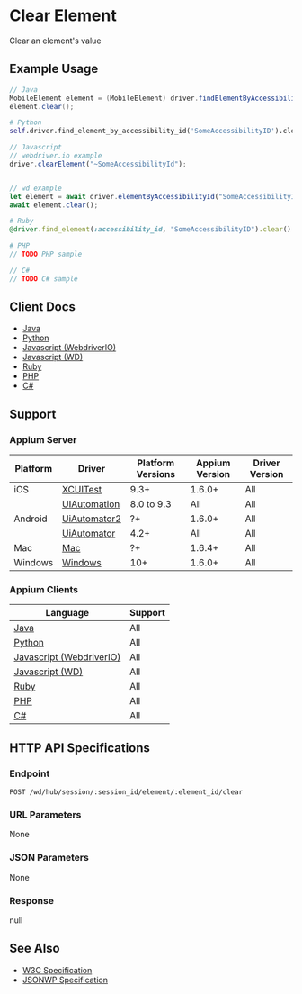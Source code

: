 # Clear Element

Clear an element's value
## Example Usage

```java
// Java
MobileElement element = (MobileElement) driver.findElementByAccessibilityId("SomeAccessibilityID");
element.clear();

```

```python
# Python
self.driver.find_element_by_accessibility_id('SomeAccessibilityID').clear()

```

```javascript
// Javascript
// webdriver.io example
driver.clearElement("~SomeAccessibilityId");


// wd example
let element = await driver.elementByAccessibilityId("SomeAccessibilityID");
await element.clear();

```

```ruby
# Ruby
@driver.find_element(:accessibility_id, "SomeAccessibilityID").clear()

```

```php
# PHP
// TODO PHP sample

```

```csharp
// C#
// TODO C# sample

```



## Client Docs

 * [Java](https://seleniumhq.github.io/selenium/docs/api/java/org/openqa/selenium/WebElement.html#clear--) 
 * [Python](http://selenium-python.readthedocs.io/api.html#selenium.webdriver.remote.webelement.WebElement.clear) 
 * [Javascript (WebdriverIO)](http://webdriver.io/api/action/clearElement.html) 
 * [Javascript (WD)](https://github.com/admc/wd/blob/master/lib/commands.js#L1780) 
 * [Ruby](http://www.rubydoc.info/gems/selenium-webdriver/Selenium/WebDriver/Element:clear) 
 * [PHP](https://github.com/appium/php-client/) 
 * [C#](https://github.com/appium/appium-dotnet-driver/) 

## Support

### Appium Server

|Platform|Driver|Platform Versions|Appium Version|Driver Version|
|--------|----------------|------|--------------|--------------|
| iOS | [XCUITest](/docs/en/drivers/ios-xcuitest.md) | 9.3+ | 1.6.0+ | All |
|  | [UIAutomation](/docs/en/drivers/ios-uiautomation.md) | 8.0 to 9.3 | All | All |
| Android | [UiAutomator2](/docs/en/drivers/android-uiautomator2.md) | ?+ | 1.6.0+ | All |
|  | [UiAutomator](/docs/en/drivers/android-uiautomator.md) | 4.2+ | All | All |
| Mac | [Mac](/docs/en/drivers/mac.md) | ?+ | 1.6.4+ | All |
| Windows | [Windows](/docs/en/drivers/windows.md) | 10+ | 1.6.0+ | All |

### Appium Clients 

|Language|Support|
|--------|-------|
|[Java](https://github.com/appium/java-client/releases/latest)| All |
|[Python](https://github.com/appium/python-client/releases/latest)| All |
|[Javascript (WebdriverIO)](http://webdriver.io/index.html)| All |
|[Javascript (WD)](https://github.com/admc/wd/releases/latest)| All |
|[Ruby](https://github.com/appium/ruby_lib/releases/latest)| All |
|[PHP](https://github.com/appium/php-client/releases/latest)| All |
|[C#](https://github.com/appium/appium-dotnet-driver/releases/latest)| All |

## HTTP API Specifications

### Endpoint

`POST /wd/hub/session/:session_id/element/:element_id/clear`

### URL Parameters

None

### JSON Parameters

None

### Response

null

## See Also

* [W3C Specification](https://www.w3.org/TR/webdriver/#dfn-get-element-tag-name)
* [JSONWP Specification](https://github.com/SeleniumHQ/selenium/wiki/JsonWireProtocol#sessionsessionidelementidclear)
